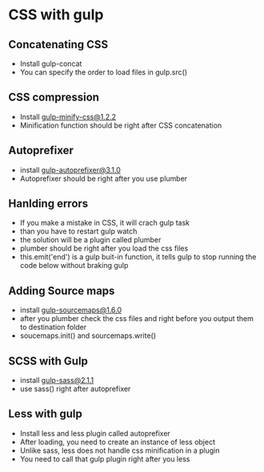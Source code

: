 # CSS with gulp

## Concatenating CSS
+ Install gulp-concat
+ You can specify the order to load files in gulp.src()

## CSS compression

+ Install gulp-minify-css@1.2.2
+ Minification function should be right after CSS concatenation


## Autoprefixer

+ install gulp-autoprefixer@3.1.0
+ Autoprefixer should be right after you use plumber

## Hanlding errors

+ If you make a mistake in CSS, it will crach gulp task
+ than you have to restart gulp watch
+ the solution will be a plugin called plumber
+ plumber should be right after you load the css files
+ this.emit('end') is a gulp buit-in function, it tells gulp to stop running the code below without braking gulp


## Adding Source maps
+ install gulp-sourcemaps@1.6.0
+ after you plumber check the css files and right before you output them to destination folder
+ soucemaps.init() and sourcemaps.write()


## SCSS with Gulp

+ install gulp-sass@2.1.1
+ use sass() right after autoprefixer


## Less with gulp
+ Install less and less plugin called autoprefixer
+ After loading, you need to create an instance of less object
+ Unlike sass, less does not handle css minification in a plugin
+ You need to call that gulp plugin right after you less
